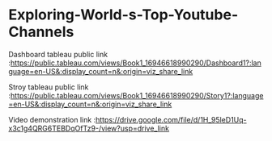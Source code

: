 # Exploring-World-s-Top-Youtube-Channels

Dashboard tableau public link :https://public.tableau.com/views/Book1_16946618990290/Dashboard1?:language=en-US&:display_count=n&:origin=viz_share_link

Stroy tableau public link :https://public.tableau.com/views/Book1_16946618990290/Story1?:language=en-US&:display_count=n&:origin=viz_share_link

Video demonstration link :https://drive.google.com/file/d/1H_95leD1Uq-x3c1g4QRG6TEBDqOfTz9-/view?usp=drive_link
